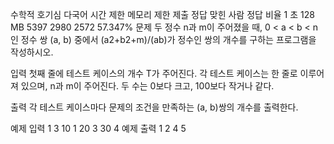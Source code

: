 수학적 호기심 다국어
시간 제한	메모리 제한	제출	정답	맞힌 사람	정답 비율
1 초	128 MB	5397	2980	2572	57.347%
문제
두 정수 n과 m이 주어졌을 때, 0 < a < b < n인 정수 쌍 (a, b) 중에서 (a2+b2+m)/(ab)가 정수인 쌍의 개수를 구하는 프로그램을 작성하시오.

입력
첫째 줄에 테스트 케이스의 개수 T가 주어진다. 각 테스트 케이스는 한 줄로 이루어져 있으며, n과 m이 주어진다. 두 수는 0보다 크고, 100보다 작거나 같다.

출력
각 테스트 케이스마다 문제의 조건을 만족하는 (a, b)쌍의 개수를 출력한다.

예제 입력 1 
3
10 1
20 3
30 4
예제 출력 1 
2
4
5